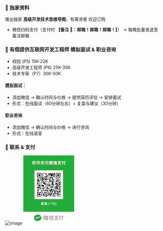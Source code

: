 ### ️🌟 独家资料
推出独家 **高级开发技术思维导图**，有需求者 欢迎订购
- 微信扫码支付（支付时 **【备注 📮：邮箱！邮箱！邮箱！】**） -> 每晚批量发送至备注邮箱


###  🌟 有偿提供互联网开发工程师 模拟面试 & 职业咨询
- 校招 (P5)  15K-22K <br>
- 高级开发工程师 (P6) 25K-35K <br>
- 技术专家（P7）30K-50K <br>

#### 模拟面试：
- 添加微信 -> 确认时间与价格 -> 提供简历评估 -> 安排面试
- 形式：在线面试（60分钟左右）+ 复盘与建议（30分钟）

#### 职业咨询
- 添加微信 -> 确认时间与价格 -> 进行咨询
- 形式：在线语音


### 🌟 联系 & 支付
<img src="https://user-images.githubusercontent.com/98442707/151107669-50395365-5cc8-40ed-8b48-c4ce6320b0c9.png" alt="image" width="200px">   ![Pay](img/PaymentCode.jpeg)  

